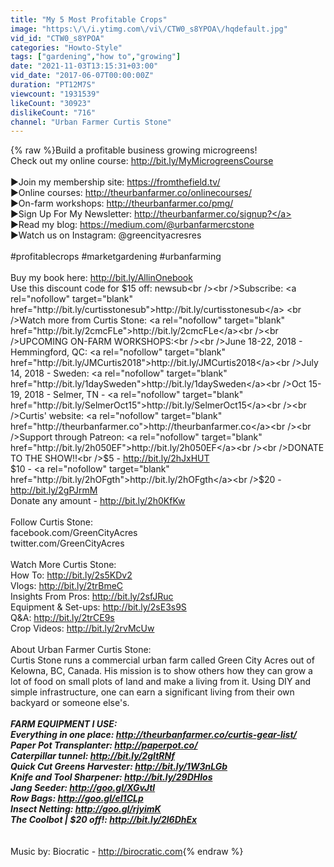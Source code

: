 ```yaml
---
title: "My 5 Most Profitable Crops"
image: "https:\/\/i.ytimg.com\/vi\/CTW0_s8YPOA\/hqdefault.jpg"
vid_id: "CTW0_s8YPOA"
categories: "Howto-Style"
tags: ["gardening","how to","growing"]
date: "2021-11-03T13:15:31+03:00"
vid_date: "2017-06-07T00:00:00Z"
duration: "PT12M7S"
viewcount: "1931539"
likeCount: "30923"
dislikeCount: "716"
channel: "Urban Farmer Curtis Stone"
---
```

{% raw %}Build a profitable business growing microgreens! <br />Check out my online course: <a rel="nofollow" target="blank" href="http://bit.ly/MyMicrogreensCourse">http://bit.ly/MyMicrogreensCourse</a><br /><br />▶️Join my membership site: <a rel="nofollow" target="blank" href="https://fromthefield.tv/">https://fromthefield.tv/</a><br />▶️Online courses: <a rel="nofollow" target="blank" href="http://theurbanfarmer.co/onlinecourses/">http://theurbanfarmer.co/onlinecourses/</a><br />▶️On-farm workshops: <a rel="nofollow" target="blank" href="http://theurbanfarmer.co/pmg/">http://theurbanfarmer.co/pmg/</a><br />▶️Sign Up For My Newsletter: <a rel="nofollow" target="blank" href="http://theurbanfarmer.co/signup?">http://theurbanfarmer.co/signup?</a><br />▶️Read my blog: <a rel="nofollow" target="blank" href="https://medium.com/@urbanfarmercstone">https://medium.com/@urbanfarmercstone</a><br />▶️Watch us on Instagram: @greencityacresres<br /><br />#profitablecrops #marketgardening #urbanfarming<br /><br />Buy my book here: <a rel="nofollow" target="blank" href="http://bit.ly/AllinOnebook">http://bit.ly/AllinOnebook</a> <br />Use this discount code for $15 off: newsub<br /><br />Subscribe: <a rel="nofollow" target="blank" href="http://bit.ly/curtisstonesub">http://bit.ly/curtisstonesub</a> <br />Watch more from Curtis Stone: <a rel="nofollow" target="blank" href="http://bit.ly/2cmcFLe">http://bit.ly/2cmcFLe</a><br /><br />UPCOMING ON-FARM WORKSHOPS:<br /><br />June 18-22, 2018 - Hemmingford, QC: <a rel="nofollow" target="blank" href="http://bit.ly/JMCurtis2018">http://bit.ly/JMCurtis2018</a><br />July 14, 2018 - Sweden: <a rel="nofollow" target="blank" href="http://bit.ly/1daySweden">http://bit.ly/1daySweden</a><br />Oct 15-19, 2018 - Selmer, TN - <a rel="nofollow" target="blank" href="http://bit.ly/SelmerOct15">http://bit.ly/SelmerOct15</a><br /><br />Curtis' website: <a rel="nofollow" target="blank" href="http://theurbanfarmer.co">http://theurbanfarmer.co</a><br /><br />Support through Patreon: <a rel="nofollow" target="blank" href="http://bit.ly/2h050EF">http://bit.ly/2h050EF</a><br /><br />DONATE TO THE SHOW!!<br />$5  - <a rel="nofollow" target="blank" href="http://bit.ly/2hJxHUT">http://bit.ly/2hJxHUT</a><br />$10 - <a rel="nofollow" target="blank" href="http://bit.ly/2hOFgth">http://bit.ly/2hOFgth</a><br />$20 - <a rel="nofollow" target="blank" href="http://bit.ly/2gPJrmM">http://bit.ly/2gPJrmM</a><br />Donate any amount - <a rel="nofollow" target="blank" href="http://bit.ly/2h0KfKw">http://bit.ly/2h0KfKw</a><br /><br />Follow Curtis Stone:<br />facebook.com/GreenCityAcres<br />twitter.com/GreenCityAcres<br /><br />Watch More Curtis Stone:<br />How To: <a rel="nofollow" target="blank" href="http://bit.ly/2s5KDv2">http://bit.ly/2s5KDv2</a><br />Vlogs: <a rel="nofollow" target="blank" href="http://bit.ly/2trBmeC">http://bit.ly/2trBmeC</a><br />Insights From Pros: <a rel="nofollow" target="blank" href="http://bit.ly/2sfJRuc">http://bit.ly/2sfJRuc</a><br />Equipment &amp; Set-ups: <a rel="nofollow" target="blank" href="http://bit.ly/2sE3s9S">http://bit.ly/2sE3s9S</a><br />Q&amp;A: <a rel="nofollow" target="blank" href="http://bit.ly/2trCE9s">http://bit.ly/2trCE9s</a><br />Crop Videos: <a rel="nofollow" target="blank" href="http://bit.ly/2rvMcUw">http://bit.ly/2rvMcUw</a><br /><br />About Urban Farmer Curtis Stone:<br />Curtis Stone runs a commercial urban farm called Green City Acres out of Kelowna, BC, Canada. His mission is to show others how they can grow a lot of food on small plots of land and make a living from it. Using DIY and simple infrastructure, one can earn a significant living from their own backyard or someone else's.<br />___<br />FARM EQUIPMENT I USE:<br />Everything in one place: <a rel="nofollow" target="blank" href="http://theurbanfarmer.co/curtis-gear-list/">http://theurbanfarmer.co/curtis-gear-list/</a><br />Paper Pot Transplanter: <a rel="nofollow" target="blank" href="http://paperpot.co/">http://paperpot.co/</a><br />Caterpillar tunnel: <a rel="nofollow" target="blank" href="http://bit.ly/2gItRNf">http://bit.ly/2gItRNf</a><br />Quick Cut Greens Harvester: <a rel="nofollow" target="blank" href="http://bit.ly/1W3nLGb">http://bit.ly/1W3nLGb</a><br />Knife and Tool Sharpener: <a rel="nofollow" target="blank" href="http://bit.ly/29DHlos">http://bit.ly/29DHlos</a><br />Jang Seeder: <a rel="nofollow" target="blank" href="http://goo.gl/XGvJtl">http://goo.gl/XGvJtl</a><br />Row Bags: <a rel="nofollow" target="blank" href="http://goo.gl/eI1CLp">http://goo.gl/eI1CLp</a><br />Insect Netting: <a rel="nofollow" target="blank" href="http://goo.gl/rjyimK">http://goo.gl/rjyimK</a><br />The Coolbot | $20 off!: <a rel="nofollow" target="blank" href="http://bit.ly/2l6DhEx">http://bit.ly/2l6DhEx</a><br />___<br /><br />Music by: Biocratic - <a rel="nofollow" target="blank" href="http://birocratic.com">http://birocratic.com</a>{% endraw %}
